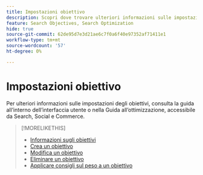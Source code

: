 ```yaml
---
title: Impostazioni obiettivo
description: Scopri dove trovare ulteriori informazioni sulle impostazioni degli obiettivi.
feature: Search Objectives, Search Optimization
hide: true
source-git-commit: 62de95d7e3d21ae6c7f0a6f40e97352af71411e1
workflow-type: tm+mt
source-wordcount: '57'
ht-degree: 0%

---
```


# Impostazioni obiettivo

Per ulteriori informazioni sulle impostazioni degli obiettivi, consulta la guida all’interno dell’interfaccia utente o nella Guida all’ottimizzazione, accessibile da Search, Social e Commerce.

>[!MORELIKETHIS]
>
>* [Informazioni sugli obiettivi](objective-about.md)
>* [Crea un obiettivo](objective-create.md)
>* [Modifica un obiettivo](objective-edit.md)
>* [Eliminare un obiettivo](objective-delete.md)
>* [Applicare consigli sul peso a un obiettivo](objective-apply-weight-recommendations.md)

